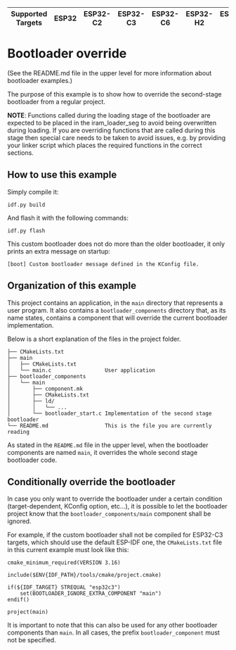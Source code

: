 | Supported Targets | ESP32 | ESP32-C2 | ESP32-C3 | ESP32-C6 | ESP32-H2 | ESP32-P4 | ESP32-S2 | ESP32-S3 |
| ----------------- | ----- | -------- | -------- | -------- | -------- | -------- | -------- | -------- |

# Bootloader override

(See the README.md file in the upper level for more information about bootloader examples.)

The purpose of this example is to show how to override the second-stage bootloader from a regular project.

**NOTE**: Functions called during the loading stage of the bootloader are expected to be placed in the iram_loader_seg to avoid being overwritten during loading. If you are overriding functions that are called during this stage then special care needs to be taken to avoid issues, e.g. by providing your linker script which places the required functions in the correct sections.

## How to use this example

Simply compile it:
```
idf.py build
```

And flash it with the following commands:
```
idf.py flash
```

This custom bootloader does not do more than the older bootloader, it only prints an extra message on startup:
```
[boot] Custom bootloader message defined in the KConfig file.
```

## Organization of this example

This project contains an application, in the `main` directory that represents a user program.
It also contains a `bootloader_components` directory that, as its name states, contains a component that will override the current bootloader implementation.

Below is a short explanation of the files in the project folder.

```
├── CMakeLists.txt
├── main
│   ├── CMakeLists.txt
│   └── main.c                 User application
├── bootloader_components
│   └── main
│       ├── component.mk
│       ├── CMakeLists.txt
│       ├── ld/
│       │   └── ...
│       └── bootloader_start.c Implementation of the second stage bootloader
└── README.md                  This is the file you are currently reading
```

As stated in the `README.md` file in the upper level, when the bootloader components are named `main`, it overrides
the whole second stage bootloader code.

## Conditionally override the bootloader

In case you only want to override the bootloader under a certain condition (target-dependent, KConfig option, etc...), it is possible to let the bootloader project know that the `bootloader_components/main` component shall be ignored.

For example, if the custom bootloader shall not be compiled for ESP32-C3 targets, which should use the default ESP-IDF one, the `CMakeLists.txt` file in this current example must look like this:
```
cmake_minimum_required(VERSION 3.16)

include($ENV{IDF_PATH}/tools/cmake/project.cmake)

if(${IDF_TARGET} STREQUAL "esp32c3")
    set(BOOTLOADER_IGNORE_EXTRA_COMPONENT "main")
endif()

project(main)
```

It is important to note that this can also be used for any other bootloader components than `main`. In all cases, the prefix `bootloader_component` must not be specified.
